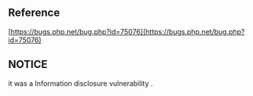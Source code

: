 ## Reference 
[https://bugs.php.net/bug.php?id=75076](https://bugs.php.net/bug.php?id=75076)

## NOTICE 
it was a Information disclosure vulnerability .

